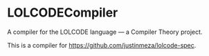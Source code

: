 # LOLCODECompiler
A compiler for the LOLCODE language &mdash; a Compiler Theory project.

This is a compiler for https://github.com/justinmeza/lolcode-spec.
